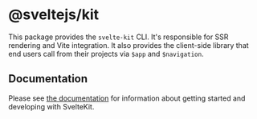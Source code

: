 # @sveltejs/kit

This package provides the `svelte-kit` CLI. It's responsible for SSR rendering and Vite integration. It also provides the client-side library that end users call from their projects via `$app` and `$navigation`.

## Documentation

Please see [the documentation](https://kit.svelte.dev/docs) for information about getting started and developing with SvelteKit.
